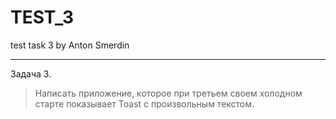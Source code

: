 # TEST_3
test task 3 by Anton Smerdin
***
Задача 3.

>Написать приложение, которое при третьем своем холодном старте показывает
>Toast с произвольным текстом.
